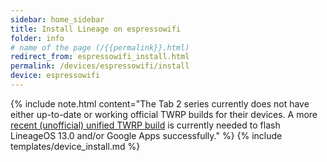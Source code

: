 ```yaml
---
sidebar: home_sidebar
title: Install Lineage on espressowifi
folder: info
# name of the page (/{{permalink}}.html)
redirect_from: espressowifi_install.html
permalink: /devices/espressowifi/install
device: espressowifi
---
```

{% include note.html content="The Tab 2 series currently does not have either up-to-date or working official TWRP builds for their devices. A more [recent (unofficial) unified TWRP build](https://forum.xda-developers.com/galaxy-tab-2/galaxy-tab-2-unified/recovery-team-win-recovery-project-twrp-t3464050) is currently needed to flash LineageOS 13.0 and/or Google Apps successfully." %}
{% include templates/device_install.md %}
